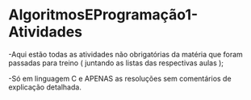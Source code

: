 # AlgoritmosEProgramação1-Atividades

-Aqui estão todas as atividades não obrigatórias da matéria que foram passadas para treino ( juntando as listas das respectivas aulas );

-Só em linguagem C e APENAS as resoluções sem comentários de explicação detalhada.
